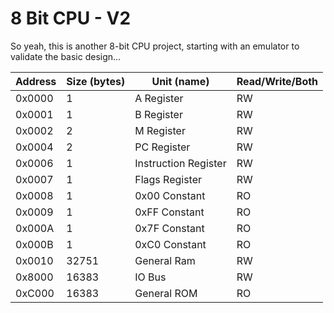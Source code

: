 8 Bit CPU - V2
==============

So yeah, this is another 8-bit CPU project, starting with an emulator to validate the basic design...

| Address | Size (bytes) | Unit (name) | Read/Write/Both |
|---------|--------------------------|-------------|-----------------|
| 0x0000  | 1 | A Register | RW |
| 0x0001  | 1 | B Register | RW |
| 0x0002  | 2 | M Register | RW |
| 0x0004  | 2 | PC Register | RW |
| 0x0006  | 1 | Instruction Register | RW |
| 0x0007  | 1 | Flags Register | RW |
| 0x0008  | 1 | 0x00 Constant | RO |
| 0x0009  | 1 | 0xFF Constant | RO |
| 0x000A  | 1 | 0x7F Constant | RO |
| 0x000B  | 1 | 0xC0 Constant | RO |
| 0x0010  | 32751 | General Ram  | RW |
| 0x8000  | 16383 | IO Bus | RW |
| 0xC000  | 16383 | General ROM  | RO |


